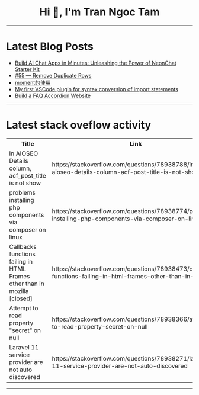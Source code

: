 <h1 align="center">Hi 👋, I'm Tran Ngoc Tam</h1>

---

# Latest Blog Posts 
<!-- BLOG-POST-LIST:START -->
- [Build AI Chat Apps in Minutes: Unleashing the Power of NeonChat Starter Kit](https://dev.to/jeremiahjacinth13/build-ai-chat-apps-in-minutes-unleashing-the-power-of-neonchat-starter-kit-3ip9)
- [#55 — Remove Duplicate Rows](https://dev.to/judith677/55-remove-duplicate-rows-4dm2)
- [moment的使用](https://dev.to/dennischeung/momentde-shi-yong-4586)
- [My first VSCode plugin for syntax conversion of import statements](https://dev.to/feiye/my-first-vscode-plugin-for-syntax-conversion-of-import-statements-2j0p)
- [Build a FAQ Accordion Website](https://dev.to/abhishekgurjar/build-a-faq-accordion-website-2mce)
<!-- BLOG-POST-LIST:END -->

---

# Latest stack oveflow activity
<table>
  <tr><th>Title</th><th>Link</th></tr>
  <!-- STACKOVERFLOW:START --><tr><td>In AIOSEO Details column, acf_post_title is not show</td><td>https://stackoverflow.com/questions/78938788/in-aioseo-details-column-acf-post-title-is-not-show</td></tr><tr><td>problems installing php components via composer on linux</td><td>https://stackoverflow.com/questions/78938774/problems-installing-php-components-via-composer-on-linux</td></tr><tr><td>Callbacks functions failing in HTML Frames other than in mozilla [closed]</td><td>https://stackoverflow.com/questions/78938473/callbacks-functions-failing-in-html-frames-other-than-in-mozilla</td></tr><tr><td>Attempt to read property &quot;secret&quot; on null</td><td>https://stackoverflow.com/questions/78938366/attempt-to-read-property-secret-on-null</td></tr><tr><td>Laravel 11 service provider are not auto discovered</td><td>https://stackoverflow.com/questions/78938271/laravel-11-service-provider-are-not-auto-discovered</td></tr><!-- STACKOVERFLOW:END -->
</table>

---


